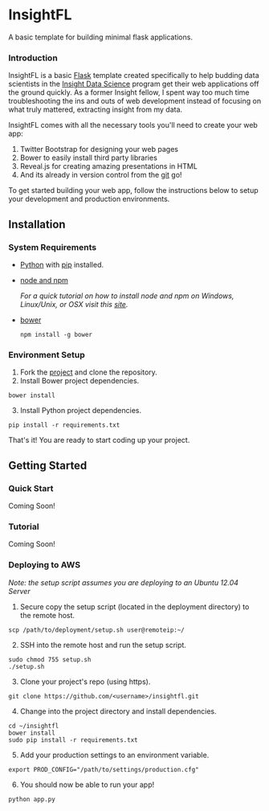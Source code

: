 # InsightFL
A basic template for building minimal flask applications.

### Introduction
InsightFL is a basic [Flask](http://flask.pocoo.org/) template created specifically to help budding
data scientists in the [Insight Data Science](http://insightdatascience.com/) program get their web applications
off the ground quickly. As a former Insight fellow, I spent way too much time troubleshooting the ins and outs of
web development instead of focusing on what truly mattered, extracting insight from my data.

InsightFL comes with all the necessary tools you'll need to create your web app:

  1. Twitter Bootstrap for designing your web pages
  2. Bower to easily install third party libraries
  3. Reveal.js for creating amazing presentations in HTML
  4. And its already in version control from the [git](http://git-scm.com/) go!

To get started building your web app, follow the instructions below to setup your development and production
environments.

## Installation
### System Requirements
* [Python](https://www.python.org/downloads/) with [pip](http://pip.readthedocs.org/en/latest/installing.html) installed.
* [node and npm](https://gist.github.com/isaacs/579814)

  *For a quick tutorial on how to install node and npm on Windows, Linux/Unix, or OSX visit this
  [site](http://www.joyent.com/blog/installing-node-and-npm/).*

* [bower](http://bower.io)

    ```
    npm install -g bower
    ```

### Environment Setup
1. Fork the [project](https://github.com/stormpython/insightfl/fork) and clone the repository.
2. Install Bower project dependencies.

  ```
  bower install
  ```

3. Install Python project dependencies.

  ```
  pip install -r requirements.txt
  ```

That's it! You are ready to start coding up your project.

## Getting Started <a name="getting-started"></a>
### Quick Start
Coming Soon!

### Tutorial
Coming Soon!

### Deploying to AWS
*Note: the setup script assumes you are deploying to an Ubuntu 12.04 Server*

1. Secure copy the setup script (located in the deployment directory) to the remote host.

  ```
  scp /path/to/deployment/setup.sh user@remoteip:~/
  ```

2. SSH into the remote host and run the setup script.

  ```
  sudo chmod 755 setup.sh
  ./setup.sh
  ```

3. Clone your project's repo (using https).

  ```
  git clone https://github.com/<username>/insightfl.git
  ```

4. Change into the project directory and install dependencies.

  ```
  cd ~/insightfl
  bower install
  sudo pip install -r requirements.txt
  ```

5. Add your production settings to an environment variable.

  ```
  export PROD_CONFIG="/path/to/settings/production.cfg"
  ```

6. You should now be able to run your app!

  ```
  python app.py
  ```

